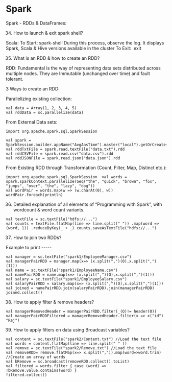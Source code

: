 # Spark

Spark - RDDs & DataFrames: 

34. How to launch & exit spark shell? 

Scala:  To Start: spark-shell  During this process, observe the log. It displays Spark, Scala & Hive versions available in the cluster  To Exit:  exit  

35. What is an RDD & how to create an RDD? 

RDD:  Fundamental is the way of representing data sets distributed across multiple nodes.  They are Immutable (unchanged over time) and fault tolerant.  

3 Ways to create an RDD:  

Parallelizing existing collection:  
```
val data = Array(1, 2, 3, 4, 5) 
val rddData = sc.parallelize(data) 
```
From External Data sets:  
```
import org.apache.spark.sql.SparkSession  

val spark = SparkSession.builder.appName("AvgAnsTime").master("local").getOrCreate() 
val rddTxtFile = spark.read.textFile("data.txt").rdd 
val rddCSVFile = spark.read.csv("data.csv").rdd 
val rddJSONFile = spark.read.json("data.json").rdd 
```
From Existing RDD through Transformation (Count, Filter, Map, Distinct etc.):  
```
import org.apache.spark.sql.SparkSession  val words = spark.sparkContext.parallelize(Seq("the", "quick", "brown", "fox", "jumps", "over", "the", "lazy", "dog")) 
val wordPair = words.map(w => (w.charAt(0), w)) wordPair.foreach(println) 
```
36. Detailed explanation of all elements of “Programming with Spark”, with wordcount & word count variants. 
```
val textFile = sc.textFile("hdfs://...") 
val counts = textFile.flatMap(line => line.split(" ")) .map(word => (word, 1)) .reduceByKey(_ + _) counts.saveAsTextFile("hdfs://...") 
```
37. How to join two RDDs? 

Example to print ----- 
```
val manager = sc.textFile("spark1/EmployeeManager.csv") 
val managerPairRDD = manager.map(x=> (x.split(",")(0),x.split(",")(1))) 
val name = sc.textFile("spark1/EmployeeName.csv") 
val namePairRDD = name.map(x=> (x.split(",")(O),x.split(",")(1))) 
val salary = sc.textFile("spark1/EmployeeSalary.csv") 
val salaryPairRDD = salary.map(x=> (x.split(",")(O),x.split(",")(1))) 
val joined = namePairRDD.join(salaryPairRDD).join(managerPairRDD)                                                             joined.collect() 
```
38. How to apply filter & remove headers? 
```
val managerRemovedHeader = managerPairRDD.filter(_(O)!= header(O)) 
val managerPairRDDFiltered = managerRemovedHeader.filter(x => x("id") "Raj") 
```
39. How to apply filters on data using Broadcast variables? 

```
val content = sc.textFile("spark2/Content.txt") //Load the text file 
val words = content.flatMap(line => line.split(" " )) 
val remove = sc.textFile("spark2/Remove.txt") //Load the text file 
val removeRDD= remove.flatMap(x=> x.split(",")).map(word=>word.trim) //Create an array of words 
val bRemove = sc.broadcast(removeRDD.collect().toList) 
val filtered = words.filter { case (word) => !bRemove.value.contains(word) } 
filtered.collect()
```
